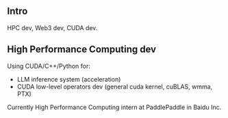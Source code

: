 ## Intro

HPC dev, Web3 dev, CUDA dev.

## High Performance Computing dev
Using CUDA/C++/Python for:

+ LLM inference system (acceleration)
+ CUDA low-level operators dev (general cuda kernel, cuBLAS, wmma, PTX)

Currently High Performance Computing intern at PaddlePaddle in Baidu Inc.
